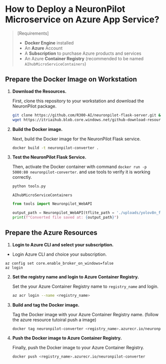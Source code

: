 # How to Deploy a NeuronPilot Microservice on Azure App Service?

> [Requirements]
> * **Docker Engine** installed
> * An **Azure** Account
> * A **Subscription** to purchase Azure products and services
> * An Azure **Container Registry** (recommended to be named `AIhubMicroServiceContainers`)

## Prepare the Docker Image on Workstation

1. **Download the Resources.**

    First, clone this repository to your workstation and download the NeuronPilot package.

    ```sh
    git clone https://github.com/R300-AI/neuronpilot-flask-server.git && cd neuronpilot-flask-server
    wget https://itriaihub.blob.core.windows.net/github-download-resources/repository/ITRI-AI-Hub/neuronpilot-6.0.5_x86_64.tar.gz
    ```

2. **Build the Docker image.**

    Next, build the Docker image for the NeuronPilot Flask service.
    ```sh
    docker build -t neuronpilot-converter .
    ```

3. **Test the NeuronPilot Flask Service.**

    Then, activate the Docker container with command `docker run -p 5000:80 neuronpilot-converter`. and use tools to verify it is working correctly.

    ```bash
    python tools.py
    ```
    `AIhubMicroServiceContainers`
    ```python
    from tools import Neuronpilot_WebAPI

    output_path = Neuronpilot_WebAPI(tflite_path = './uploads/yolov8n_float32.tflite', output_folder = './', url = 'http://localhost:5000/')
    print(f"Converted file saved at: {output_path}")
    ```
    

## Prepare the Azure Resources

1. **Login to Azure CLI and select your subscription.**

* Login Azure CLI and choice your subscription.
```
az config set core.enable_broker_on_windows=false
az login
```

2. **Set the registry name and login to Azure Container Registry.**

    Set the your Azure Container Registry name to `registry_name` and login.

    ```bash
    az acr login --name <registry_name>
    ```

3. **Build and tag the Docker image.**

    Tag the Docker image with your Azure Container Registry name. (follow the azure resource tutoiral push a image)

    ```bash
    docker tag neuronpilot-converter <registry_name>.azurecr.io/neuronpilot
    ```

4. **Push the Docker image to Azure Container Registry.**

    Finally, push the Docker image to your Azure Container Registry.

    ```bash
    docker push <registry_name>.azurecr.io/neuronpilot-converter
    ```
